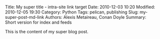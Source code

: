 Title: My super title - intra-site link target
Date: 2010-12-03 10:20
Modified: 2010-12-05 19:30
Category: Python
Tags: pelican, publishing
Slug: my-super-post-md-link
Authors: Alexis Metaireau, Conan Doyle
Summary: Short version for index and feeds

This is the content of my super blog post.

